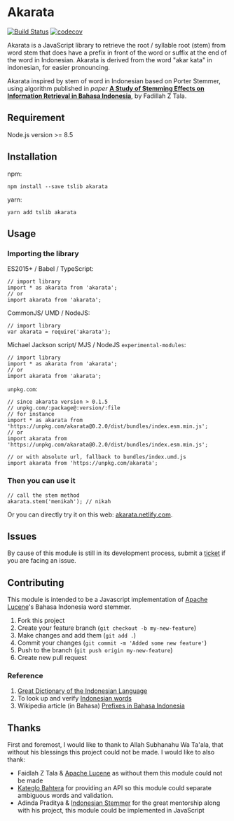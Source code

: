 # Akarata

[![Build Status](https://travis-ci.org/ikhsanalatsary/akarata.svg?branch=master)](https://travis-ci.org/ikhsanalatsary/akarata)
[![codecov](https://codecov.io/gh/ikhsanalatsary/akarata/branch/master/graph/badge.svg)](https://codecov.io/gh/ikhsanalatsary/akarata)

Akarata is a JavaScript library to retrieve the root / syllable root (stem) from word stem that does have a prefix in front of the word or suffix at the end of the word in Indonesian. Akarata is derived from the word "akar kata" in indonesian, for easier pronouncing.

Akarata inspired by stem of word in Indonesian based on Porter Stemmer, using algorithm published in _paper_ [**A Study of Stemming Effects on Information Retrieval in Bahasa Indonesia**](http://www.illc.uva.nl/Publications/ResearchReports/MoL-2003-02.text.pdf), by Fadillah Z Tala.

## Requirement
Node.js version >= 8.5

## Installation

npm:

    npm install --save tslib akarata

yarn:

    yarn add tslib akarata

## Usage

### Importing the library

ES2015+ / Babel / TypeScript:

    // import library
    import * as akarata from 'akarata';
    // or
    import akarata from 'akarata';

CommonJS/ UMD / NodeJS:

    // import library
    var akarata = require('akarata');

Michael Jackson script/ MJS / NodeJS `experimental-modules`:

    // import library
    import * as akarata from 'akarata';
    // or
    import akarata from 'akarata';

`unpkg.com`:

    // since akarata version > 0.1.5
    // unpkg.com/:package@:version/:file
    // for instance
    import * as akarata from 'https://unpkg.com/akarata@0.2.0/dist/bundles/index.esm.min.js';
    // or
    import akarata from 'https://unpkg.com/akarata@0.2.0/dist/bundles/index.esm.min.js';

    // or with absolute url, fallback to bundles/index.umd.js
    import akarata from 'https://unpkg.com/akarata';

### Then you can use it

    // call the stem method
    akarata.stem('menikah'); // nikah

Or you can directly try it on this web: [akarata.netlify.com](https://akarata.netlify.com).

## Issues

By cause of this module is still in its development process, submit a [ticket](<(https://github.com/ikhsanalatsary/akarata/issues/new)>) if you are facing an issue.

## Contributing

This module is intended to be a Javascript implementation of [Apache Lucene](http://lucene.apache.org/)'s Bahasa Indonesia word stemmer.

1. Fork this project
2. Create your feature branch (`git checkout -b my-new-feature`)
3. Make changes and add them (`git add .`)
4. Commit your changes (`git commit -m 'Added some new feature'`)
5. Push to the branch (`git push origin my-new-feature`)
6. Create new pull request

### Reference

1. [Great Dictionary of the Indonesian Language](http://bahasa.kemdiknas.go.id/kbbi/index.php)
2. To look up and verify [Indonesian words](http://kateglo.com/)
3. Wikipedia article (in Bahasa) [Prefixes in Bahasa Indonesia](http://id.wikipedia.org/wiki/Prefiks_dalam_bahasa_Indonesia)

## Thanks

First and foremost, I would like to thank to Allah Subhanahu Wa Ta'ala, that without his blessings this project could not be made. I would like to also thank:

- Faidlah Z Tala & [Apache Lucene](http://lucene.apache.org/) as without them this module could not be made
- [Kateglo Bahtera](http://kateglo.com/) for providing an API so this module could separate ambiguous words and validation.
- Adinda Praditya & [Indonesian Stemmer](https://github.com/apraditya/indonesian_stemmer) for the great mentorship along with his project, this module could be implemented in JavaScript
